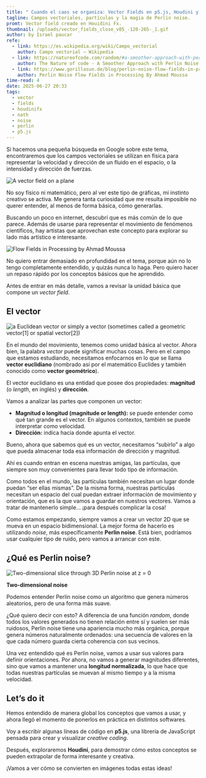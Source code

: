 ```yaml
---
title: " Cuando el caos se organiza: Vector Fields en p5.js, Houdini y un extra."
tagline: Campos vectoriales, partículas y la magia de Perlin noise.
promt: Vector field creado en Houidini Fx.
thumbnail: /uploads/vector_fields_close_v05_-120-265-_1.gif
author: by Israel paucar
refe:
  - link: https://es.wikipedia.org/wiki/Campo_vectorial
    author: Campo vectorial – Wikipedia
  - link: https://natureofcode.com/random/#a-smoother-approach-with-perlin-noise
    author: The Nature of code - A Smoother Approach with Perlin Noise
  - link: https://www.gorillasun.de/blog/perlin-noise-flow-fields-in-processing-part-i/
    author: Perlin Noise Flow Fields in Processing By Ahmad Moussa
time-read: 4
date: 2025-06-27 20:33
tags:
  - vector
  - fields
  - houdinifx
  - nath
  - noise
  - perlin
  - p5.js
---
```

Si hacemos una pequeña búsqueda en Google sobre este tema, encontraremos que los campos vectoriales se utilizan en física para representar la velocidad y dirección de un fluido en el espacio, o la intensidad y dirección de fuerzas.

![A vector field on a plane](https://upload.wikimedia.org/wikipedia/commons/thumb/b/b9/VectorField.svg/1200px-VectorField.svg.png "Vector field From Wikipedia, the free encyclopedia")

No soy físico ni matemático, pero al ver este tipo de gráficas, mi instinto creativo se activa. Me genera tanta curiosidad que me resulta imposible no querer entender, al menos de forma básica, cómo generarlas.

Buscando un poco en internet, descubrí que es más común de lo que parece. Además de usarse para representar el movimiento de fenómenos científicos, hay artistas que aprovechan este concepto para explorar su lado más artístico e interesante.

![Flow Fields in Processing by Ahmad Moussa](https://www.gorillasun.de/content/images/2023/03/fieldColorDashedShort58.png "Flow Fields in Processing")

No quiero entrar demasiado en profundidad en el tema, porque aún no lo tengo completamente entendido, y quizás nunca lo haga. Pero quiero hacer un repaso rápido por los conceptos básicos que he aprendido.

Antes de entrar en más detalle, vamos a revisar la unidad básica que compone un *vector field*.

## El vector

![a Euclidean vector or simply a vector (sometimes called a geometric vector[1] or spatial vector[2])](https://upload.wikimedia.org/wikipedia/commons/thumb/9/95/Vector_from_A_to_B.svg/500px-Vector_from_A_to_B.svg.png "Euclidean vector")

En el mundo del movimiento, tenemos como unidad básica al vector. Ahora bien, la palabra *vector* puede significar muchas cosas. Pero en el campo que estamos estudiando, necesitamos enfocarnos en lo que se llama **vector euclidiano** (nombrado así por el matemático Euclides y también conocido como **vector geométrico**).

El vector euclidiano es una entidad que posee dos propiedades: **magnitud** (o *length*, en inglés) y **dirección**.

Vamos a analizar las partes que componen un vector:

* **Magnitud o longitud (magnitude or length):** se puede entender como qué tan grande es el vector. En algunos contextos, también se puede interpretar como velocidad.
* **Dirección:** indica hacia donde apunta el vector.

Bueno, ahora que sabemos qué es un vector, necesitamos “subirlo” a algo que pueda almacenar toda esa información de dirección y magnitud.

Ahí es cuando entran en escena nuestras amigas, las partículas, que siempre son muy convenientes para llevar todo tipo de información.

Como todos en el mundo, las partículas también necesitan un lugar donde puedan “ser ellas mismas”. De la misma forma, nuestras partículas necesitan un espacio del cual puedan extraer información de movimiento y orientación, que es la que vamos a guardar en nuestros vectores. Vamos a tratar de mantenerlo simple… ¡para después complicar la cosa!

Como estamos empezando, siempre vamos a crear un vector 2D que se mueva en un espacio bidimensional. La mejor forma de hacerlo es utilizando *noise*, más específicamente **Perlin noise**. Está bien, podríamos usar cualquier tipo de ruido, pero vamos a arrancar con este.

## ¿Qué es Perlin noise?

![Two-dimensional slice through 3D Perlin noise at z = 0](https://upload.wikimedia.org/wikipedia/commons/thumb/4/4f/Perlin_animation_6_octaves.gif/500px-Perlin_animation_6_octaves.gif "Perlin noise")

**Two-dimensional noise**

Podemos entender Perlin noise como un algoritmo que genera números aleatorios, pero de una forma más suave.

¿Qué quiero decir con esto? A diferencia de una función *random*, donde todos los valores generados no tienen relación entre sí y suelen ser más ruidosos, Perlin noise tiene una apariencia mucho más orgánica, porque genera números naturalmente ordenados: una secuencia de valores en la que cada número guarda cierta coherencia con sus vecinos.

Una vez entendido qué es Perlin noise, vamos a usar sus valores para definir orientaciones. Por ahora, no vamos a generar magnitudes diferentes, sino que vamos a mantener una **longitud normalizada**, lo que hace que todas nuestras partículas se muevan al mismo tiempo y a la misma velocidad.

## Let’s do it

Hemos entendido de manera global los conceptos que vamos a usar, y ahora llegó el momento de ponerlos en práctica en distintos softwares.

Voy a escribir algunas líneas de código en **p5.js**, una librería de JavaScript pensada para crear y visualizar *creative coding*.

Después, exploraremos **Houdini**, para demostrar cómo estos conceptos se pueden extrapolar de forma interesante y creativa.

¡Vamos a ver cómo se convierten en imágenes todas estas ideas!
